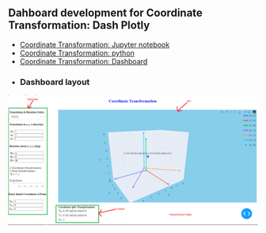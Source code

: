 ## Dahboard development for Coordinate Transformation: Dash Plotly

- [Coordinate Transformation: Jupyter notebook](https://github.com/iampramodyadav/Dash-plotly/blob/main/Coordinate-Transformation.ipynb)
- [Coordinate Transformation: python](https://github.com/iampramodyadav/Dash-plotly/blob/main/coordinate_mapper.py)
- [Coordinate Transformation: Dashboard](https://github.com/iampramodyadav/Dash-plotly/blob/main/coordinate_mapper_dash.py)
- ### Dashboard layout

![](https://github.com/iampramodyadav/Dash-plotly/blob/main/DashBoard2.png)

